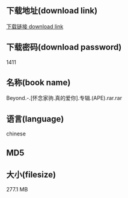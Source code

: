 ## 下载地址(download link)
[下载链接 download link](https://voluble-croquembouche-d321dc.netlify.app/?s=Beyond.-.%5B%E6%80%80%E5%BF%B5%E5%AE%B6%E9%A9%B9.%E7%9C%9F%E7%9A%84%E7%88%B1%E4%BD%A0%5D.%E4%B8%93%E8%BE%91.%28APE%29.rar)

## 下载密码(download password)
1411

## 名称(book name)
Beyond.-.[怀念家驹.真的爱你].专辑.(APE).rar.rar

## 语言(language)
chinese

## MD5


## 大小(filesize)
277.1 MB
